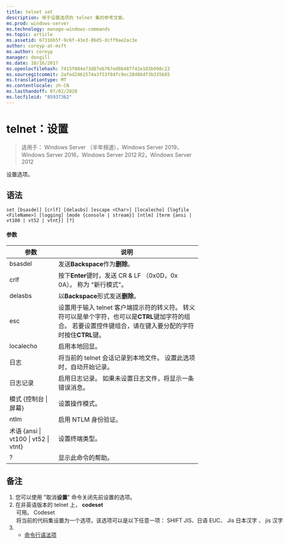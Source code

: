 ```yaml
---
title: telnet set
description: 用于设置选项的 telnet 集的参考文章。
ms.prod: windows-server
ms.technology: manage-windows-commands
ms.topic: article
ms.assetid: 67316b5f-9c6f-43e3-86d5-dcff9ae2ac3e
author: coreyp-at-msft
ms.author: coreyp
manager: dongill
ms.date: 10/16/2017
ms.openlocfilehash: 7415f084e73d87eb767ed0b487f42e103b998c23
ms.sourcegitcommit: 2afed2461574a3f53f84fc9ec28d86df3b335685
ms.translationtype: MT
ms.contentlocale: zh-CN
ms.lasthandoff: 07/02/2020
ms.locfileid: "85937362"
---
```

# <a name="telnet-set"></a>telnet：设置

> 适用于： Windows Server （半年频道），Windows Server 2019，Windows Server 2016，Windows Server 2012 R2，Windows Server 2012

设置选项。

## <a name="syntax"></a>语法
```
set [bsasdel] [crlf] [delasbs] [escape <Char>] [localecho] [logfile <FileName>] [logging] [mode {console | stream}] [ntlm] [term {ansi | vt100 | vt52 | vtnt}] [?]
```
#### <a name="parameters"></a>参数

|                    参数                     |                                                                                                                                              说明                                                                                                                                              |
|--------------------------------------------------|-------------------------------------------------------------------------------------------------------------------------------------------------------------------------------------------------------------------------------------------------------------------------------------------------------|
|                     bsasdel                      |                                                                                                                                 发送**Backspace**作为**删除**。                                                                                                                                  |
|                       crlf                       |                                                                                                        按下**Enter**键时，发送 CR & LF （0x0D，0x 0A）。 称为 "新行模式"。                                                                                                        |
|                     delasbs                      |                                                                                                                                 以**Backspace**形式发送**删除**。                                                                                                                                  |
|                esc<Character>                | 设置用于输入 telnet 客户端提示符的转义符。 转义符可以是单个字符，也可以是**CTRL**键加字符的组合。 若要设置控件键组合，请在键入要分配的字符时按住**CTRL**键。 |
|                    localecho                     |                                                                                                                                         启用本地回显。                                                                                                                                          |
|                日志<FileName>                |                                                                                               将当前的 telnet 会话记录到本地文件。 设置此选项时，自动开始记录。                                                                                               |
|                     日志记录                      |                                                                                                                  启用日志记录。 如果未设置日志文件，将显示一条错误消息。                                                                                                                   |
|           模式 {控制台 &#124; 屏幕}           |                                                                                                                                       设置操作模式。                                                                                                                                        |
|                       ntlm                       |                                                                                                                                     启用 NTLM 身份验证。                                                                                                                                     |
| 术语 {ansi &#124; vt100 &#124; vt52 &#124; vtnt} |                                                                                                                                        设置终端类型。                                                                                                                                        |
|                        ?                         |                                                                                                                                    显示此命令的帮助。                                                                                                                                    |

## <a name="remarks"></a>备注
1. 您可以使用 "取消**设置**" 命令关闭先前设置的选项。
2. 在非英语版本的 telnet 上， **codeset** <option> 可用。 **Codeset** <option>将当前的代码集设置为一个选项，该选项可以是以下任意一项： **SHIFT JIS**、**日语 EUC**、 **Jis 日本汉字** **、** **jis 汉字（78）**、**十进制日文汉字** 应在远程计算机上设置相同的代码集。
   ## <a name="examples"></a>示例
   设置日志文件并开始记录到本地文件 tnlog.txt
   ```
   set logfile tnlog.txt
   ```
   ## <a name="additional-references"></a>其他参考
3. - [命令行语法项](command-line-syntax-key.md)
